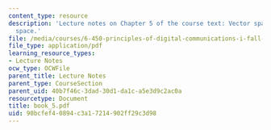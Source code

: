 ```yaml
---
content_type: resource
description: 'Lecture notes on Chapter 5 of the course text: Vector spaces and signal
  space.'
file: /media/courses/6-450-principles-of-digital-communications-i-fall-2006/90bcfef40894c3a17214902ff29c3d98_book_5.pdf
file_type: application/pdf
learning_resource_types:
- Lecture Notes
ocw_type: OCWFile
parent_title: Lecture Notes
parent_type: CourseSection
parent_uid: 40b7f46c-3dad-30d1-da1c-a5e3d9c2ac0a
resourcetype: Document
title: book_5.pdf
uid: 90bcfef4-0894-c3a1-7214-902ff29c3d98
---
```


